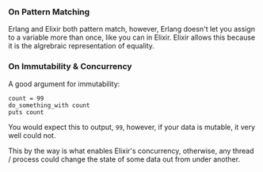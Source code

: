 ### On Pattern Matching

Erlang and Elixir both pattern match, however, Erlang doesn't let you assign to a variable more than once, like you can in Elixir. Elixir allows this because it is the algrebraic representation of equality.

### On Immutability & Concurrency

A good argument for immutability:

```
count = 99
do_something_with count
puts count
```

You would expect this to output, `99`, however, if your data is mutable, it very well could not.

This by the way is what enables Elixir's concurrency, otherwise, any thread / process could change the state of some data out from under another.
